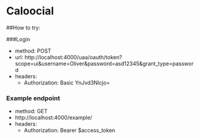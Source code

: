 # Caloocial

##How to try:

###Login
- method: POST
- url: http://localhost:4000/uaa/oauth/token?scope=ui&username=Oliver&password=asd12345&grant_type=password
- headers: 
	- Authorization: Basic YnJvd3Nlcjo=
		
### Example endpoint
- method: GET
- http://localhost:4000/example/
- headers:
	- Authorization: Bearer $access_token